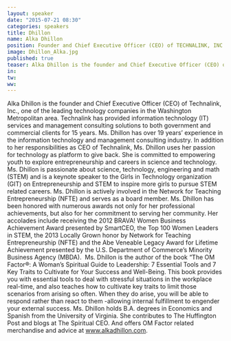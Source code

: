 ```yaml
---
layout: speaker
date: "2015-07-21 08:30"
categories: speakers
title: Dhillon
name: Alka Dhillon
position: Founder and Chief Executive Officer (CEO) of TECHNALINK, INC.
image: Dhillon_Alka.jpg
published: true
teaser: Alka Dhillon is the founder and Chief Executive Officer (CEO) of Technalink, Inc., one of the leading technology companies in the Washington Metropolitan area.
in:
tw:
ww: 
---
```

Alka Dhillon is the founder and Chief Executive Officer (CEO) of Technalink, Inc., one of the leading technology companies in the Washington Metropolitan area. Technalink has provided information technology (IT) services and management consulting solutions to both government and commercial clients for 15 years. Ms. Dhillon has over 19 years’ experience in the information technology and management consulting industry. 
In addition to her responsibilities as CEO of Technalink, Ms. Dhillon uses her passion for technology as platform to give back. She is committed to empowering youth to explore entrepreneurship and careers in science and technology. Ms. Dhillon is passionate about science, technology, engineering and math (STEM) and is a keynote speaker to the Girls in Technology organization (GIT) on Entrepreneurship and STEM to inspire more girls to pursue STEM related careers. Ms. Dhillon is actively involved in the Network for Teaching Entrepreneurship (NFTE) and serves as a board member.
Ms. Dhillon has been honored with numerous awards not only for her professional achievements, but also for her commitment to serving her community. Her accolades include receiving the 2012 BRAVA! Women Business Achievement Award presented by SmartCEO, the Top 100 Women Leaders in STEM, the 2013 Locally Grown honor by Network for Teaching Entrepreneurship (NFTE) and the Abe Veneable Legacy Award for Lifetime Achievement presented by the U.S. Department of Commerce’s Minority Business Agency (MBDA).  
Ms. Dhillon is the author of the book “The OM Factor®:  A Woman’s Spiritual Guide to Leadership: 7 Essential Tools and 7 Key Traits to Cultivate for Your Success and Well-Being.  This book provides you with essential tools to deal with stressful situations in the workplace real-time, and also teaches how to cultivate key traits to limit those scenarios from arising so often.  When they do arise, you will be able to respond rather than react to them -allowing internal fulfillment to engender your external success.
Ms. Dhillon holds B.A. degrees in Economics and Spanish from the University of Virginia.  She contributes to The Huffington Post and blogs at The Spiritual CEO. And offers OM Factor related merchandise and advice at www.alkadhillon.com.